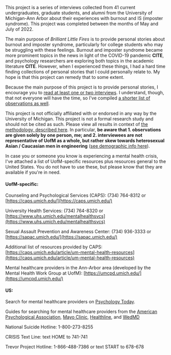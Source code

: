 This project is a series of interviews collected from 41 current undergraduates, graduate students, and alumni from the University of Michigan-Ann Arbor about their experiences with burnout and IS (imposter syndrome). This project was completed between the months of May and July of 2022.

The main purpose of *Brilliant Little Fires* is to provide personal stories about burnout and imposter syndrome, particularly for college students who may be struggling with these feelings. Burnout and imposter syndrome became more prominent topics in the news in light of the COVID-19 pandemic **CITE**, and psychology researchers are exploring both topics in the academic literature **CITE**. However, when I experienced these things, I had a hard time finding collections of personal stories that I could personally relate to. My hope is that this project can remedy that to some extent.

Because the main purpose of this project is to provide personal stories, I encourage you to [read at least one or two interviews](#interviews). I understand, though, that not everyone will have the time, so I've compiled [a shorter list of observations as well](#observations). 

This project is not officially affiliated with or endorsed in any way by the University of Michigan. This project is not a formal research study and should not be cited as such. Please view all results in context of [the methodology, described here](#methodology). In particular, **be aware that 1. observations are given solely by one person, me; and 2. interviewees are not representative of UofM as a whole, but rather skew towards heterosexual Asian / Caucasian men in engineering** ([see demographic info here](/observations_demographic_quantitative)).

In case you or someone you know is experiencing a mental health crisis, I've attached a list of UofM-specific resources plus resources general to the United States. You do not have to use these, but please know that they are available if you're in need.

#### UofM-specific:

Counseling and Psychological Services (CAPS): (734) 764-8312 or [https://caps.umich.edu/](https://caps.umich.edu/)

University Health Services: (734) 764-8320 or [https://www.uhs.umich.edu/mentalhealthsvcs](https://www.uhs.umich.edu/mentalhealthsvcs)

Sexual Assault Prevention and Awareness Center: (734) 936-3333 or [https://sapac.umich.edu/](https://sapac.umich.edu/)

Additional list of resources provided by CAPS: [https://caps.umich.edu/article/um-mental-health-resources](https://caps.umich.edu/article/um-mental-health-resources)

Mental healthcare providers in the Ann-Arbor area (developed by the Mental Health Work Group at UofM): [https://umcpd.umich.edu/](https://umcpd.umich.edu/)

#### US:

Search for mental healthcare providers on [Psychology Today](https://www.psychologytoday.com/us/therapists).  

Guides for searching for mental healthcare providers from the [American Psychological Association](https://www.apa.org/topics/psychotherapy/choose-therapist), [Mayo Clinic](https://www.mayoclinic.org/diseases-conditions/mental-illness/in-depth/mental-health-providers/art-20045530), [Healthline](https://www.healthline.com/health/how-to-find-a-therapist#provider-directory), and [WedMD](https://www.webmd.com/mental-health/features/how-to-find-therapist) 

National Suicide Hotline: 1-800-273-8255

CRISIS Text Line: text HOME to 741-741

Trevor Project Hotline: 1-866-488-7386 or text START to 678-678
